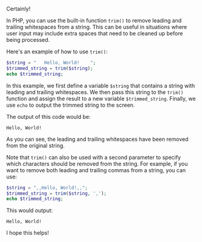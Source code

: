 Certainly!
 
In PHP, you can use the built-in function `trim()` to remove leading and trailing whitespaces from a string. This can be useful in situations where user input may include extra spaces that need to be cleaned up before being processed.

Here's an example of how to use `trim()`:

```php
$string = "   Hello, World!    ";
$trimmed_string = trim($string);
echo $trimmed_string;
```

In this example, we first define a variable `$string` that contains a string with leading and trailing whitespaces. We then pass this string to the `trim()` function and assign the result to a new variable `$trimmed_string`. Finally, we use `echo` to output the trimmed string to the screen.

The output of this code would be:

```
Hello, World!
```

As you can see, the leading and trailing whitespaces have been removed from the original string.

Note that `trim()` can also be used with a second parameter to specify which characters should be removed from the string. For example, if you want to remove both leading and trailing commas from a string, you can use:

```php
$string = ",,Hello, World!,,";
$trimmed_string = trim($string, ',');
echo $trimmed_string;
```

This would output:

```
Hello, World!
```

I hope this helps!
